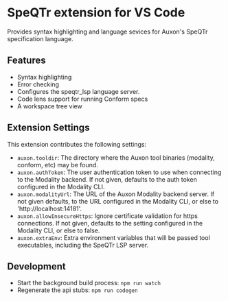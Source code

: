 # SpeQTr extension for VS Code

Provides syntax highlighting and language sevices for Auxon's SpeQTr specification language.

## Features

-   Syntax highlighting
-   Error checking
-   Configures the speqtr_lsp language server.
-   Code lens support for running Conform specs
-   A workspace tree view

## Extension Settings

This extension contributes the following settings:

-   `auxon.tooldir`: The directory where the Auxon tool binaries (modality, conform, etc) may be found.
-   `auxon.authToken`: The user authentication token to use when connecting to the Modality backend. If not given, defaults to the auth token configured in the Modality CLI.
-   `auxon.modalityUrl`: The URL of the Auxon Modality backend server. If not given defaults, to the URL configured in the Modality CLI, or else to 'http://localhost:14181'.
-   `auxon.allowInsecureHttps`: Ignore certificate validation for https connections. If not given, defaults to the setting configured in the Modality CLI, or else to false.
-   `auxon.extraEnv`: Extra environment variables that will be passed tool executables, including the SpeQTr LSP server.

## Development

-   Start the background build process: `npm run watch`
-   Regenerate the api stubs: `npm run codegen`
